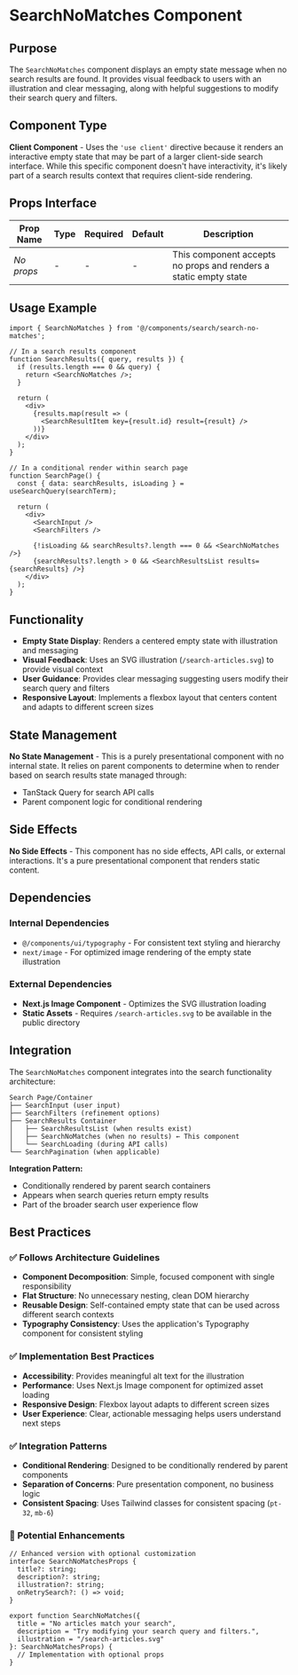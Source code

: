 # SearchNoMatches Component

## Purpose

The `SearchNoMatches` component displays an empty state message when no search results are found. It provides visual feedback to users with an illustration and clear messaging, along with helpful suggestions to modify their search query and filters.

## Component Type

**Client Component** - Uses the `'use client'` directive because it renders an interactive empty state that may be part of a larger client-side search interface. While this specific component doesn't have interactivity, it's likely part of a search results context that requires client-side rendering.

## Props Interface

| Prop Name | Type | Required | Default | Description |
|-----------|------|----------|---------|-------------|
| *No props* | - | - | - | This component accepts no props and renders a static empty state |

## Usage Example

```tsx
import { SearchNoMatches } from '@/components/search/search-no-matches';

// In a search results component
function SearchResults({ query, results }) {
  if (results.length === 0 && query) {
    return <SearchNoMatches />;
  }

  return (
    <div>
      {results.map(result => (
        <SearchResultItem key={result.id} result={result} />
      ))}
    </div>
  );
}

// In a conditional render within search page
function SearchPage() {
  const { data: searchResults, isLoading } = useSearchQuery(searchTerm);
  
  return (
    <div>
      <SearchInput />
      <SearchFilters />
      
      {!isLoading && searchResults?.length === 0 && <SearchNoMatches />}
      {searchResults?.length > 0 && <SearchResultsList results={searchResults} />}
    </div>
  );
}
```

## Functionality

- **Empty State Display**: Renders a centered empty state with illustration and messaging
- **Visual Feedback**: Uses an SVG illustration (`/search-articles.svg`) to provide visual context
- **User Guidance**: Provides clear messaging suggesting users modify their search query and filters
- **Responsive Layout**: Implements a flexbox layout that centers content and adapts to different screen sizes

## State Management

**No State Management** - This is a purely presentational component with no internal state. It relies on parent components to determine when to render based on search results state managed through:
- TanStack Query for search API calls
- Parent component logic for conditional rendering

## Side Effects

**No Side Effects** - This component has no side effects, API calls, or external interactions. It's a pure presentational component that renders static content.

## Dependencies

### Internal Dependencies
- `@/components/ui/typography` - For consistent text styling and hierarchy
- `next/image` - For optimized image rendering of the empty state illustration

### External Dependencies
- **Next.js Image Component** - Optimizes the SVG illustration loading
- **Static Assets** - Requires `/search-articles.svg` to be available in the public directory

## Integration

The `SearchNoMatches` component integrates into the search functionality architecture:

```
Search Page/Container
├── SearchInput (user input)
├── SearchFilters (refinement options)
├── SearchResults Container
│   ├── SearchResultsList (when results exist)
│   ├── SearchNoMatches (when no results) ← This component
│   └── SearchLoading (during API calls)
└── SearchPagination (when applicable)
```

**Integration Pattern:**
- Conditionally rendered by parent search containers
- Appears when search queries return empty results
- Part of the broader search user experience flow

## Best Practices

### ✅ Follows Architecture Guidelines

- **Component Decomposition**: Simple, focused component with single responsibility
- **Flat Structure**: No unnecessary nesting, clean DOM hierarchy
- **Reusable Design**: Self-contained empty state that can be used across different search contexts
- **Typography Consistency**: Uses the application's Typography component for consistent styling

### ✅ Implementation Best Practices

- **Accessibility**: Provides meaningful alt text for the illustration
- **Performance**: Uses Next.js Image component for optimized asset loading
- **Responsive Design**: Flexbox layout adapts to different screen sizes
- **User Experience**: Clear, actionable messaging helps users understand next steps

### ✅ Integration Patterns

- **Conditional Rendering**: Designed to be conditionally rendered by parent components
- **Separation of Concerns**: Pure presentation component, no business logic
- **Consistent Spacing**: Uses Tailwind classes for consistent spacing (`pt-32`, `mb-6`)

### 🔄 Potential Enhancements

```tsx
// Enhanced version with optional customization
interface SearchNoMatchesProps {
  title?: string;
  description?: string;
  illustration?: string;
  onRetrySearch?: () => void;
}

export function SearchNoMatches({ 
  title = "No articles match your search",
  description = "Try modifying your search query and filters.",
  illustration = "/search-articles.svg"
}: SearchNoMatchesProps) {
  // Implementation with optional props
}
```